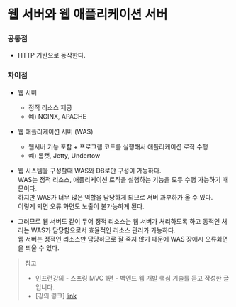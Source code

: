 # 웹 서버와 웹 애플리케이션 서버

### 공통점
* HTTP 기반으로 동작한다.

### 차이점
* 웹 서버
  * 정적 리소스 제공
  * 예) NGINX, APACHE
* 웹 애플리케이션 서버 (WAS)
  * 웹서버 기능 포함 + 프로그램 코드를 실행해서 애플리케이션 로직 수행
  * 예) 톰캣, Jetty, Undertow


* 웹 시스템을 구성할때 WAS와 DB로만 구성이 가능하다.   
  WAS는 정적 리소스, 애플리케이션 로직을 실행하는 기능을 모두 수행 가능하기 때문이다.   
  하지만 WAS가 너무 많은 역할을 담당하게 되므로 서버 과부하가 올 수 있다.   
  이렇게 되면 오류 화면도 노출이 불가능하게 된다.
* 그러므로 웹 서버도 같이 두어 정적 리소스는 웹 서버가 처리하도록 하고 동적인 처리는 WAS가 담당함으로서 효율적인 리소스 관리가 가능하다.   
  웹 서버는 정적인 리소스만 담당하므로 잘 죽지 않기 때문에 WAS 장애시 오류화면을 띄울 수 있다.

> 참고
> * 인프런강의 - 스프링 MVC 1편 - 백엔드 웹 개발 핵심 기술를 듣고 작성한 글입니다.
> * [강의 링크] [link]

[link]: https://www.inflearn.com/course/%EC%8A%A4%ED%94%84%EB%A7%81-mvc-1/dashboard
